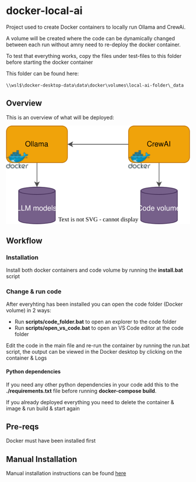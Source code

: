 # docker-local-ai

Project used to create Docker containers to locally run Ollama and CrewAi.

A volume will be created where the code can be dynamically changed between each run without amny need to re-deploy the docker container.

To test that everything works, copy the files under test-files to this folder before starting the docker container

This folder can be found here:

`\\wsl$\docker-desktop-data\data\docker\volumes\local-ai-folder\_data`


## Overview

This is an overview of what will be deployed:

![overview-image](docs\images\overview.svg)

## Workflow

### Installation

Install both docker containers and code volume by running the **install.bat** script

### Change & run code
After everyhting has been installed you can open the code folder (Docker volume) in 2 ways:
* Run **scripts/code_folder.bat** to open an explorer to the code folder
* Run **scripts/open_vs_code.bat** to open an VS Code editor at the code folder

Edit the code in the main file and re-run the container by running the run.bat script, the output can be viewed in the Docker desktop by clicking on the container & Logs

#### Python dependencies

If you need any other python dependencies in your code add this to the **./requirements.txt** file before running **docker-compose build**.

If you already deployed everything you need to delete the container & image & run build & start again

## Pre-reqs

Docker must have been installed first

## Manual Installation

Manual installation instructions can be found [here](docs\local-ai-install.md)
